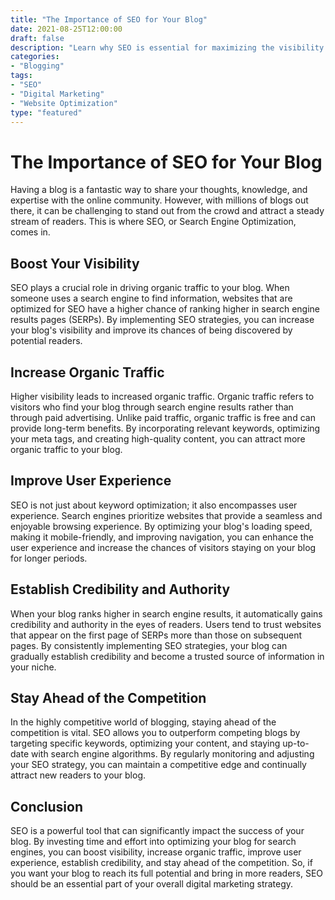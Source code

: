 ```yaml
---
title: "The Importance of SEO for Your Blog"
date: 2021-08-25T12:00:00
draft: false
description: "Learn why SEO is essential for maximizing the visibility and success of your blog."
categories:
- "Blogging"
tags:
- "SEO"
- "Digital Marketing"
- "Website Optimization"
type: "featured"
---
```


# The Importance of SEO for Your Blog

Having a blog is a fantastic way to share your thoughts, knowledge, and expertise with the online community. However, with millions of blogs out there, it can be challenging to stand out from the crowd and attract a steady stream of readers. This is where SEO, or Search Engine Optimization, comes in.

## Boost Your Visibility

SEO plays a crucial role in driving organic traffic to your blog. When someone uses a search engine to find information, websites that are optimized for SEO have a higher chance of ranking higher in search engine results pages (SERPs). By implementing SEO strategies, you can increase your blog's visibility and improve its chances of being discovered by potential readers.

## Increase Organic Traffic

Higher visibility leads to increased organic traffic. Organic traffic refers to visitors who find your blog through search engine results rather than through paid advertising. Unlike paid traffic, organic traffic is free and can provide long-term benefits. By incorporating relevant keywords, optimizing your meta tags, and creating high-quality content, you can attract more organic traffic to your blog.

## Improve User Experience

SEO is not just about keyword optimization; it also encompasses user experience. Search engines prioritize websites that provide a seamless and enjoyable browsing experience. By optimizing your blog's loading speed, making it mobile-friendly, and improving navigation, you can enhance the user experience and increase the chances of visitors staying on your blog for longer periods.

## Establish Credibility and Authority

When your blog ranks higher in search engine results, it automatically gains credibility and authority in the eyes of readers. Users tend to trust websites that appear on the first page of SERPs more than those on subsequent pages. By consistently implementing SEO strategies, your blog can gradually establish credibility and become a trusted source of information in your niche.

## Stay Ahead of the Competition

In the highly competitive world of blogging, staying ahead of the competition is vital. SEO allows you to outperform competing blogs by targeting specific keywords, optimizing your content, and staying up-to-date with search engine algorithms. By regularly monitoring and adjusting your SEO strategy, you can maintain a competitive edge and continually attract new readers to your blog.

## Conclusion

SEO is a powerful tool that can significantly impact the success of your blog. By investing time and effort into optimizing your blog for search engines, you can boost visibility, increase organic traffic, improve user experience, establish credibility, and stay ahead of the competition. So, if you want your blog to reach its full potential and bring in more readers, SEO should be an essential part of your overall digital marketing strategy.
